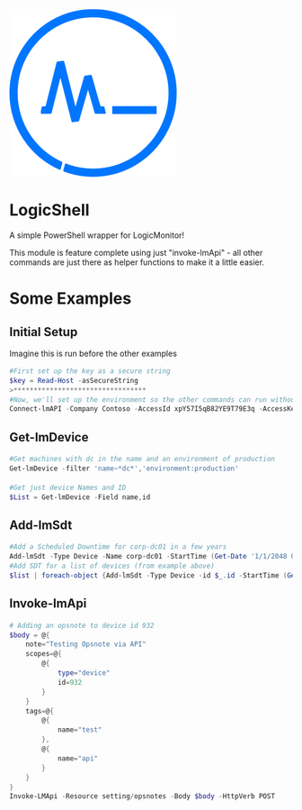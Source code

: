 ![](./logicshell.png)
# LogicShell
A simple PowerShell wrapper for LogicMonitor!

This module is feature complete using just "invoke-lmApi" - all other commands are just there as helper functions to make it a little easier.

# Some Examples

## Initial Setup

Imagine this is run before the other examples

```powershell
#First set up the key as a secure string
$key = Read-Host -asSecureString
>*********************************
#Now, we'll set up the environment so the other commands can run without having to constantly specify the environmental stuff
Connect-lmAPI -Company Contoso -AccessId xpY57I5qB82YE9T79E3q -AccessKey $Key
```

## Get-lmDevice
```powershell
#Get machines with dc in the name and an environment of production
Get-lmDevice -filter 'name~*dc*','environment:production'

#Get just device Names and ID
$List = Get-lmDevice -Field name,id
```
## Add-lmSdt
```powershell
#Add a Scheduled Downtime for corp-dc01 in a few years
Add-lmSdt -Type Device -Name corp-dc01 -StartTime (Get-Date '1/1/2048 0:0:0') -EndTime (Get-Date '1/1/2048 3:0:0')
#Add SDT for a list of devices (from example above)
$list | foreach-object {Add-lmSdt -Type Device -id $_.id -StartTime (Get-Date) -EndTime (Get-Date).AddHours(5)}
```

## Invoke-lmApi
```powershell
# Adding an opsnote to device id 932
$body = @{
    note="Testing Opsnote via API"
    scopes=@{
        @{
            type="device"
            id=932
        }
    }
    tags=@{
        @{
            name="test"
        },
        @{
            name="api"
        }
    }
}
Invoke-LMApi -Resource setting/opsnotes -Body $body -HttpVerb POST
```